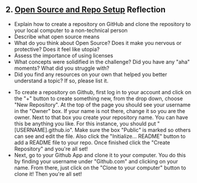 ## 2. [Open Source and Repo Setup](2_set_up_repo/readme.md) Reflection

* Explain how to create a repository on GitHub and clone the repository to your local computer to a non-technical person
* Describe what open source means
* What do you think about Open Source? Does it make you nervous or protective? Does it feel like utopia?
* Assess the importance of using licenses
* What concepts were solidified in the challenge? Did you have any "aha" moments? What did you struggle with?
* Did you find any resources on your own that helped you better understand a topic? If so, please list it.

<!-- Add your reflection here. Remove the comment markers -->

- To create a repository on Github, first log in to your account and click on the "+" button to create something new, from the drop down, choose "New Repository". At the top of the page you should see your username in the "Owner" box. If your name is not there, change it so you are the owner. Next to that box you create your repository name. You can have this be anything you like. For this instance, you should put "[USERNAME].github.io". Make sure the box "Public" is marked so others can see and edit the file. Also click the "Initialize... README" button to add a README file to your repo. Once finished click the "Create Repository" and you're all set!
- Next, go to your Github App and clone it to your computer. You do this by finding your username under "Github.com" and clicking on your name. From there, just click on the "Clone to your computer" button to clone it! Then you're all set! 
